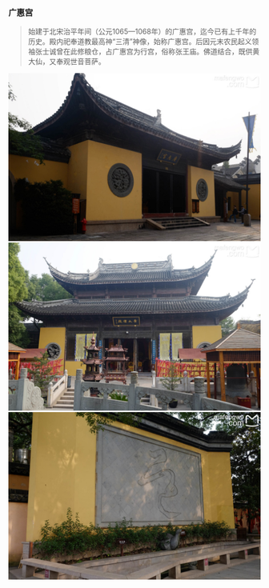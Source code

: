 ### 广惠宫
> 始建于北宋治平年间（公元1065—1068年）的广惠宫，迄今已有上千年的历史。殿内祀奉道教最高神“三清”神像，始称广惠宫。后因元末农民起义领袖张士诚曾在此修粮仓，占广惠宫为行宫，俗称张王庙。佛道结合，既供黄大仙，又奉观世音菩萨。

![](.topwrite/assets/南浔区/南浔古镇/广惠宫01.jpeg)
![](.topwrite/assets/南浔区/南浔古镇/广惠宫02.jpeg)
![](.topwrite/assets/南浔区/南浔古镇/广惠宫03.jpeg)
